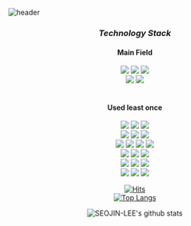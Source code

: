 ![header](https://capsule-render.vercel.app/api?type=waving&text=Lee%20Seojin&color=0:dde5ff,20:e5ddff,50:ddeeff,80:cceecc,100:e5ffdd&height=250&fontSize=80&section=header&animation=twinkling&fontColor=ffb6c1&fontAlign=28&fontAlignY=44&stroke=FFFFFF&strokeWidth=1&desc=HYU%20CSE%2019&descAlign=60&descAlignY=52&descSize=23)

<div align=center>

 ### *Technology Stack*
 
 #### Main Field <br> 
 <img src="https://img.shields.io/badge/java-007396?style=for-the-badge&logo=java&logoColor=white">
 <img src="https://img.shields.io/badge/android-3DDC84?style=for-the-badge&logo=android&logoColor=white">
 <img src="https://img.shields.io/badge/kotlin-7f52ff?style=for-the-badge&logo=kotlin&logoColor=white">
 <br>
 
 <img src="https://img.shields.io/badge/NestJs-E0234E?style=for-the-badge&logo=nestjs&logoColor=white">
 <img src="https://img.shields.io/badge/mysql-4479A1?style=for-the-badge&logo=mysql&logoColor=white">
 <br>
 <br>

 #### Used least once <br>
 <img src="https://img.shields.io/badge/javascript-F7DF1E?style=for-the-badge&logo=javascript&logoColor=black">
 <img src="https://img.shields.io/badge/python-3776AB?style=for-the-badge&logo=python&logoColor=white">
 <img src="https://img.shields.io/badge/c++-00599C?style=for-the-badge&logo=c%2B%2B&logoColor=white">
 <br>
 
 <img src="https://img.shields.io/badge/node.js-339933?style=for-the-badge&logo=Node.js&logoColor=white">
 <img src="https://img.shields.io/badge/express-000000?style=for-the-badge&logo=express&logoColor=white">
 <img src="https://img.shields.io/badge/django-092E20?style=for-the-badge&logo=django&logoColor=white">
 <br>
 
 <img src="https://img.shields.io/badge/flask-000000?style=for-the-badge&logo=flask&logoColor=white">
 <img src="https://img.shields.io/badge/c-A8B9CC?style=for-the-badge&logo=c&logoColor=black">
 <img src="https://img.shields.io/badge/opengl-5586A4?style=for-the-badge&logo=opengl&logoColor=black">
 <img src="https://img.shields.io/badge/docker-2496ED?style=for-the-badge&logo=docker&logoColor=black">
 <br>
 
 <img src="https://img.shields.io/badge/react-61DAFB?style=for-the-badge&logo=react&logoColor=black">
 <img src="https://img.shields.io/badge/mariaDB-003545?style=for-the-badge&logo=mariaDB&logoColor=white">
 <img src="https://img.shields.io/badge/csharp-239120?style=for-the-badge&logo=csharp&logoColor=white">
 <br>
 
 <img src="https://img.shields.io/badge/html5-E34F26?style=for-the-badge&logo=html5&logoColor=white">
 <img src="https://img.shields.io/badge/css-1572B6?style=for-the-badge&logo=css3&logoColor=white">
 <img src="https://img.shields.io/badge/unity-FFFFFF?style=for-the-badge&logo=unity&logoColor=black">
 <br>
 
 <img src="https://img.shields.io/badge/linux-FCC624?style=for-the-badge&logo=linux&logoColor=black">
 <img src="https://img.shields.io/badge/gradle-02303A?style=for-the-badge&logo=gradle&logoColor=white">
 <img src="https://img.shields.io/badge/ts-3178C6?style=for-the-badge&logo=typescript&logoColor=white">
 <br>
 
 [![Hits](https://hits.seeyoufarm.com/api/count/incr/badge.svg?url=https%3A%2F%2Fgithub.com%2FSEOJIN-LEE%2Fhit-counter&count_bg=%2379C83D&title_bg=%23555555&icon=&icon_color=%23E7E7E7&title=hits&edge_flat=false)](https://hits.seeyoufarm.com)
 <br>
 [![Top Langs](https://github-readme-stats.vercel.app/api/top-langs/?username=seojin-lee)](https://github.com/anuraghazra/github-readme-stats)

 ![SEOJIN-LEE's github stats](https://github-readme-stats.vercel.app/api?username=SEOJIN-LEE&show_icons=true)

</div>

<!--
**SEOJIN-LEE/SEOJIN-LEE** is a ✨ _special_ ✨ repository because its `README.md` (this file) appears on your GitHub profile.

Here are some ideas to get you started:

- 🔭 I’m currently working on ...
- 🌱 I’m currently learning ...
- 👯 I’m looking to collaborate on ...
- 🤔 I’m looking for help with ...
- 💬 Ask me about ...
- 📫 How to reach me: ...
- 😄 Pronouns: ...
- ⚡ Fun fact: ...
-->


